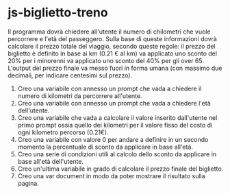 # js-biglietto-treno

Il programma dovrà chiedere all'utente il numero di chilometri che vuole percorrere e l'età del passeggero.
Sulla base di queste informazioni dovrà calcolare il prezzo totale del viaggio, secondo queste regole:
il prezzo del biglietto è definito in base ai km (0.21 € al km)
va applicato uno sconto del 20% per i minorenni
va applicato uno sconto del 40% per gli over 65.
L'output del prezzo finale va messo fuori in forma umana (con massimo due decimali, per indicare centesimi sul prezzo).

1. Creo una variabile con annesso un prompt che vada a chiedere il numero di kilometri da percorrere all'utente.
2. Creo una variabile con annesso un prompt che vada a chiedere l'età dell'utente.
3. Creo una variabile che vada a calcolare il valore inserito dall'utente nel primo prompt ossia quello dei kilometri per il valore fisso del costo di ogni kilometro percorso (0.21€).
4. Creo una variabile con valore 0 per andare a definire in un secondo momento la percentuale di sconto da applicare in base all'età.
5. Creo una serie di condizioni utili al calcolo dello sconto da applicare in base all'età dell'utente.
6. Creo un'ultima variabile in grado di calcolare il prezzo finale del biglietto.
7. Creo una var document in modo da poter mostrare il risultato sulla pagina.
